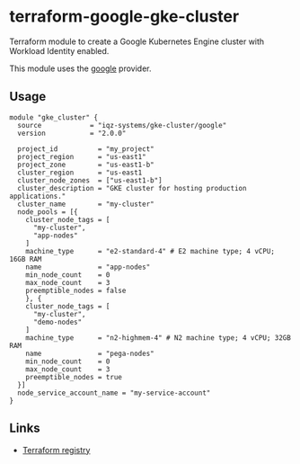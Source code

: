 # terraform-google-gke-cluster

Terraform module to create a Google Kubernetes Engine cluster with Workload Identity enabled.

This module uses the [google](https://registry.terraform.io/providers/hashicorp/google) provider.

## Usage

```hcl
module "gke_cluster" {
  source            = "iqz-systems/gke-cluster/google"
  version           = "2.0.0"

  project_id          = "my_project"
  project_region      = "us-east1"
  project_zone        = "us-east1-b"
  cluster_region      = "us-east1
  cluster_node_zones  = ["us-east1-b"]
  cluster_description = "GKE cluster for hosting production applications."
  cluster_name        = "my-cluster"
  node_pools = [{
    cluster_node_tags = [
      "my-cluster",
      "app-nodes"
    ]
    machine_type      = "e2-standard-4" # E2 machine type; 4 vCPU; 16GB RAM
    name              = "app-nodes"
    min_node_count    = 0
    max_node_count    = 3
    preemptible_nodes = false
    }, {
    cluster_node_tags = [
      "my-cluster",
      "demo-nodes"
    ]
    machine_type      = "n2-highmem-4" # N2 machine type; 4 vCPU; 32GB RAM
    name              = "pega-nodes"
    min_node_count    = 0
    max_node_count    = 3
    preemptible_nodes = true
  }]
  node_service_account_name = "my-service-account"
}
```

## Links

- [Terraform registry](https://registry.terraform.io/modules/iqz-systems/gke-cluster/google/latest)

